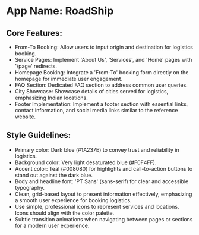 # **App Name**: RoadShip

## Core Features:

- From-To Booking: Allow users to input origin and destination for logistics booking.
- Service Pages: Implement 'About Us', 'Services', and 'Home' pages with '/page' redirects.
- Homepage Booking: Integrate a 'From-To' booking form directly on the homepage for immediate user engagement.
- FAQ Section: Dedicated FAQ section to address common user queries.
- City Showcase: Showcase details of cities served for logistics, emphasizing Indian locations.
- Footer Implementation: Implement a footer section with essential links, contact information, and social media links similar to the reference website.

## Style Guidelines:

- Primary color: Dark blue (#1A237E) to convey trust and reliability in logistics.
- Background color: Very light desaturated blue (#F0F4FF).
- Accent color: Teal (#008080) for highlights and call-to-action buttons to stand out against the dark blue.
- Body and headline font: 'PT Sans' (sans-serif) for clear and accessible typography.
- Clean, grid-based layout to present information effectively, emphasizing a smooth user experience for booking logistics.
- Use simple, professional icons to represent services and locations. Icons should align with the color palette.
- Subtle transition animations when navigating between pages or sections for a modern user experience.